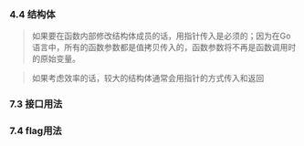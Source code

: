 ### 4.4 结构体

>如果要在函数内部修改结构体成员的话，用指针传入是必须的；因为在Go语言中，所有的函数参数都是值拷贝传入的，函数参数将不再是函数调用时的原始变量。

>如果考虑效率的话，较大的结构体通常会用指针的方式传入和返回
### 7.3 接口用法
### 7.4 flag用法
